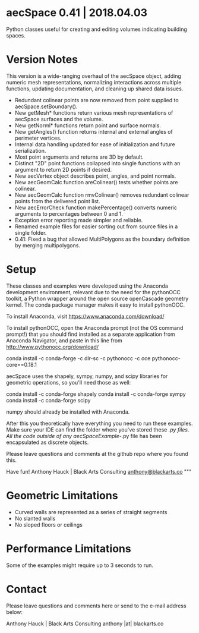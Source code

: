 # aecSpace 0.41 | 2018.04.03
Python classes useful for creating and editing volumes indicating building spaces.

# Version Notes

This version is a wide-ranging overhaul of the aecSpace object, adding numeric mesh representations, normalizing
interactions across multiple functions, updating documentation, and cleaning up shared data issues.

* Redundant colinear points are now removed from point supplied to aecSpace.setBoundary().
* New getMesh* functions return various mesh representations of aecSpace surfaces and the volume.
* New getNorml* functions return point and surface normals.
* New getAngles() function returns internal and external angles of perimeter vertices.
* Internal data handling updated for ease of initialization and future serialization.
* Most point arguments and returns are 3D by default.
* Distinct "2D" point functions collapsed into single functions with an argument to return 2D points if desired.
* New aecVertex object describes point, angles, and point normals.
* New aecGeomCalc function areColinear() tests whether points are colinear.
* New aecGeomCalc function rmvColinear() removes redundant colinear points from the delivered point list.
* New aecErrorCheck function makePercentage() converts numeric arguments to percentages between 0 and 1.
* Exception error reporting made simpler and reliable.
* Renamed example files for easier sorting out from source files in a single folder.
* 0.41: Fixed a bug that allowed MultiPolygons as the boundary definition by merging multipolygons.

# Setup
These classes and examples were developed using the Anaconda development
environment, relevant due to the need for the pythonOCC toolkit, a Python
wrapper around the open source openCascade geometry kernel. The conda package
manager makes it easy to install pythonOCC.

To install Anaconda, visit https://www.anaconda.com/download/

To install pythonOCC, open the Anaconda prompt (not the OS command prompt!)
that you should find installed as a separate application from Anaconda 
Navigator, and paste in this line from http://www.pythonocc.org/download/

conda install -c conda-forge -c dlr-sc -c pythonocc -c oce pythonocc-core==0.18.1

aecSpace uses the shapely, sympy, numpy, and scipy libraries for geometric 
operations, so you'll need those as well:
    
conda install -c conda-forge shapely
conda install -c conda-forge sympy
conda install -c conda-forge scipy

numpy should already be installed with Anaconda.

After this you theoretically have everything you need to run these examples.
Make sure your IDE can find the folder where you've stored these *.py files.
All the code outside of any aecSpaceExample-*.py file has been encapsulated 
as discrete objects.

Please leave questions and comments at the github repo where you found this.

Have fun!
Anthony Hauck | Black Arts Consulting
anthony@blackarts.co
"""

# Geometric Limitations

* Curved walls are represented as a series of straight segments
* No slanted walls
* No sloped floors or ceilings

# Performance Limitations

Some of the examples might require up to 3 seconds to run.

# Contact

Please leave questions and comments here or send to the e-mail address below:

Anthony Hauck | Black Arts Consulting
anthony |at| blackarts.co
